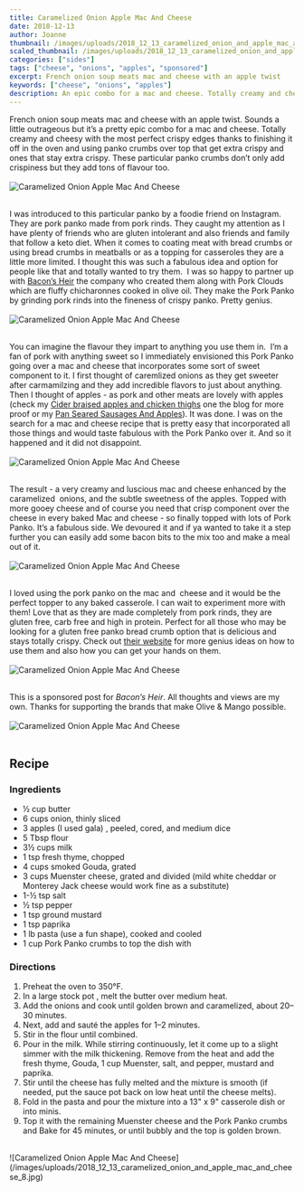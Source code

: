 ```yaml
---
title: Caramelized Onion Apple Mac And Cheese
date: 2018-12-13
author: Joanne
thumbnail: /images/uploads/2018_12_13_caramelized_onion_and_apple_mac_and_cheese_1.jpg
scaled_thumbnail: /images/uploads/2018_12_13_caramelized_onion_and_apple_mac_and_cheese_0.jpg
categories: ["sides"]
tags: ["cheese", "onions", "apples", "sponsored"]
excerpt: French onion soup meats mac and cheese with an apple twist
keywords: ["cheese", "onions", "apples"]
description: An epic combo for a mac and cheese. Totally creamy and cheesy with the most perfect crispy edges thanks to using panko crumbs over top that get extra crispy and ones that stay extra crispy. 
---
```


French onion soup meats mac and cheese with an apple twist. Sounds a little outrageous but it’s a pretty epic combo for a mac and cheese. Totally creamy and cheesy with the most perfect crispy edges thanks to finishing it off in the oven and using panko crumbs over top that get extra crispy and ones that stay extra crispy. These particular panko crumbs don’t only add crispiness but they add tons of flavour too.
</br>
</br>
![Caramelized Onion Apple Mac And Cheese](/images/uploads/2018_12_13_caramelized_onion_and_apple_mac_and_cheese_2.jpg)
</br>
</br>

I was introduced to this particular panko by a foodie friend on Instagram. They are pork panko made from pork rinds. They caught my attention as I have plenty of friends who are gluten intolerant and also friends and family that follow a keto diet. When it comes to coating meat with bread crumbs or using bread crumbs in meatballs or as a topping for casseroles they are a little more limited. I thought this was such a fabulous idea and option for people like that and totally wanted to try them.  I was so happy to partner up with [Bacon’s Heir](https://baconsheir.com/) the company who created them along with Pork Clouds which are fluffy chicharonnes cooked in olive oil. They make the Pork Panko by grinding pork rinds into the fineness of crispy panko. Pretty genius.
</br>
</br>
![Caramelized Onion Apple Mac And Cheese](/images/uploads/2018_12_13_caramelized_onion_and_apple_mac_and_cheese_3.jpg)
</br>
</br>

You can imagine the flavour they impart to anything you use them in.  I’m a fan of pork with anything sweet so I immediately envisioned this Pork Panko going over a mac and cheese that incorporates some sort of sweet component to it. I first thought of caremlized onions as they get sweeter after carmamilzing and they add incredible flavors to just about anything. Then I thought of apples - as pork and other meats are lovely with apples (check my [Cider braised apples and chicken thighs](https://www.oliveandmango.com/cider-braised-chicken-thighs-with-the-creamiest-cauliflower-mash/) one the blog for more proof  or my [Pan Seared Sausages And Apples](https://www.oliveandmango.com/pan-seared-sausages-and-apples-with-honey-thyme-and-greens/)). It was done. I was on the search for a mac and cheese recipe that is pretty easy that incorporated all those things and would taste fabulous with the Pork Panko over it. And so it happened and it did not disappoint.
</br>
</br>
![Caramelized Onion Apple Mac And Cheese](/images/uploads/2018_12_13_caramelized_onion_and_apple_mac_and_cheese_4.jpg)
</br>
</br>

The result - a very creamy and luscious mac and cheese enhanced by the caramelized  onions, and the subtle sweetness of the apples. Topped with more gooey cheese and of course you need that crisp component over the cheese in every baked Mac and cheese - so finally topped with lots of Pork Panko. It’s a fabulous side. We devoured it and if ya wanted to take it a step further you can easily add some bacon bits to the mix too and make a meal out of it.
</br>
</br>
![Caramelized Onion Apple Mac And Cheese](/images/uploads/2018_12_13_caramelized_onion_and_apple_mac_and_cheese_5.jpg)
</br>
</br>

I loved using the pork panko on the mac and  cheese and it would be the perfect topper to any baked casserole. I can wait to experiment more with them! Love that as they are made completely from pork rinds, they are gluten free, carb free and high in protein. Perfect for all those who may be looking for a gluten free panko bread crumb option that is delicious and stays totally crispy. Check out [their website](https://baconsheir.com/) for more genius ideas on how to use them and also how you can get your hands on them.
</br>
</br>
![Caramelized Onion Apple Mac And Cheese](/images/uploads/2018_12_13_caramelized_onion_and_apple_mac_and_cheese_6.jpg)
</br>
</br>

This is a sponsored post for _Bacon’s Heir_. All thoughts and views are my own. Thanks for supporting the brands that make Olive & Mango possible.
</br>
</br>
![Caramelized Onion Apple Mac And Cheese](/images/uploads/2018_12_13_caramelized_onion_and_apple_mac_and_cheese_7.jpg)
</br>
</br>

## Recipe
### Ingredients

* &frac12; cup butter
* 6 cups onion, thinly sliced
* 3 apples (I used gala) , peeled, cored, and medium dice
* 5 Tbsp flour
* 3&frac12; cups milk
* 1 tsp fresh thyme, chopped
* 4 cups smoked Gouda, grated
* 3 cups Muenster cheese, grated and divided (mild white cheddar or Monterey Jack cheese would work fine as a substitute)
* 1-&frac12; tsp salt
* &frac12; tsp pepper
* 1 tsp ground mustard
* 1 tsp paprika
* 1 lb pasta (use a fun shape), cooked and cooled
* 1 cup Pork Panko crumbs to top the dish with

### Directions

1. Preheat the oven to 350°F.
2. In a large stock pot , melt the butter over medium heat. 
3. Add the onions and cook until golden brown and caramelized, about 20–30 minutes. 
4. Next, add and sauté the apples for 1–2 minutes. 
5. Stir in the flour until combined.
6. Pour in the milk. While stirring continuously, let it come up to a slight simmer with the milk thickening. Remove from the heat and add the fresh thyme, Gouda, 1 cup Muenster, salt, and pepper, mustard and paprika. 
7. Stir until the cheese has fully melted and the mixture is smooth (if needed, put the sauce pot back on low heat until the cheese melts). 
8. Fold in the pasta and pour the mixture into a 13" x 9" casserole dish or into minis. 
9. Top it with the remaining Muenster cheese and the Pork Panko crumbs and Bake for 45 minutes, or until bubbly and the top is golden brown.

</br>
![Caramelized Onion Apple Mac And Cheese](/images/uploads/2018_12_13_caramelized_onion_and_apple_mac_and_cheese_8.jpg)
